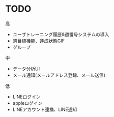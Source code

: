 # TODO
高
- ユーザトレーニング履歴&週番号システムの導入
- 週目標機能、達成状態GIF
- グループ

中
- データ分析UI
- メール通知(メールアドレス登録、メール送信)

低
- LINEログイン
- appleログイン
- LINEアカウント連携、LINE通知